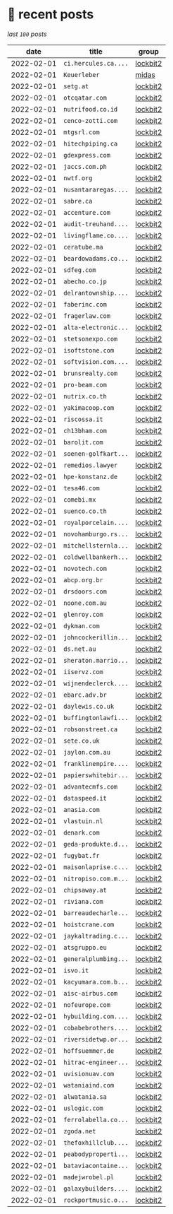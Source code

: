 # 📰 recent posts

_last `100` posts_

| date | title | group |
|---|---|---|
| 2022-02-01 | `ci.hercules.ca....` | [lockbit2](https://ransomwatch.telemetry.ltd/#/profiles?id=lockbit2) |
| 2022-02-01 | `Keuerleber` | [midas](https://ransomwatch.telemetry.ltd/#/profiles?id=midas) |
| 2022-02-01 | `setg.at` | [lockbit2](https://ransomwatch.telemetry.ltd/#/profiles?id=lockbit2) |
| 2022-02-01 | `otcqatar.com` | [lockbit2](https://ransomwatch.telemetry.ltd/#/profiles?id=lockbit2) |
| 2022-02-01 | `nutrifood.co.id` | [lockbit2](https://ransomwatch.telemetry.ltd/#/profiles?id=lockbit2) |
| 2022-02-01 | `cenco-zotti.com` | [lockbit2](https://ransomwatch.telemetry.ltd/#/profiles?id=lockbit2) |
| 2022-02-01 | `mtgsrl.com` | [lockbit2](https://ransomwatch.telemetry.ltd/#/profiles?id=lockbit2) |
| 2022-02-01 | `hitechpiping.ca` | [lockbit2](https://ransomwatch.telemetry.ltd/#/profiles?id=lockbit2) |
| 2022-02-01 | `gdexpress.com` | [lockbit2](https://ransomwatch.telemetry.ltd/#/profiles?id=lockbit2) |
| 2022-02-01 | `jaccs.com.ph` | [lockbit2](https://ransomwatch.telemetry.ltd/#/profiles?id=lockbit2) |
| 2022-02-01 | `nwtf.org` | [lockbit2](https://ransomwatch.telemetry.ltd/#/profiles?id=lockbit2) |
| 2022-02-01 | `nusantararegas....` | [lockbit2](https://ransomwatch.telemetry.ltd/#/profiles?id=lockbit2) |
| 2022-02-01 | `sabre.ca` | [lockbit2](https://ransomwatch.telemetry.ltd/#/profiles?id=lockbit2) |
| 2022-02-01 | `accenture.com` | [lockbit2](https://ransomwatch.telemetry.ltd/#/profiles?id=lockbit2) |
| 2022-02-01 | `audit-treuhand....` | [lockbit2](https://ransomwatch.telemetry.ltd/#/profiles?id=lockbit2) |
| 2022-02-01 | `livingflame.co....` | [lockbit2](https://ransomwatch.telemetry.ltd/#/profiles?id=lockbit2) |
| 2022-02-01 | `ceratube.ma` | [lockbit2](https://ransomwatch.telemetry.ltd/#/profiles?id=lockbit2) |
| 2022-02-01 | `beardowadams.co...` | [lockbit2](https://ransomwatch.telemetry.ltd/#/profiles?id=lockbit2) |
| 2022-02-01 | `sdfeg.com` | [lockbit2](https://ransomwatch.telemetry.ltd/#/profiles?id=lockbit2) |
| 2022-02-01 | `abecho.co.jp` | [lockbit2](https://ransomwatch.telemetry.ltd/#/profiles?id=lockbit2) |
| 2022-02-01 | `delrantownship....` | [lockbit2](https://ransomwatch.telemetry.ltd/#/profiles?id=lockbit2) |
| 2022-02-01 | `faberinc.com` | [lockbit2](https://ransomwatch.telemetry.ltd/#/profiles?id=lockbit2) |
| 2022-02-01 | `fragerlaw.com` | [lockbit2](https://ransomwatch.telemetry.ltd/#/profiles?id=lockbit2) |
| 2022-02-01 | `alta-electronic...` | [lockbit2](https://ransomwatch.telemetry.ltd/#/profiles?id=lockbit2) |
| 2022-02-01 | `stetsonexpo.com` | [lockbit2](https://ransomwatch.telemetry.ltd/#/profiles?id=lockbit2) |
| 2022-02-01 | `isoftstone.com` | [lockbit2](https://ransomwatch.telemetry.ltd/#/profiles?id=lockbit2) |
| 2022-02-01 | `softvision.com....` | [lockbit2](https://ransomwatch.telemetry.ltd/#/profiles?id=lockbit2) |
| 2022-02-01 | `brunsrealty.com` | [lockbit2](https://ransomwatch.telemetry.ltd/#/profiles?id=lockbit2) |
| 2022-02-01 | `pro-beam.com` | [lockbit2](https://ransomwatch.telemetry.ltd/#/profiles?id=lockbit2) |
| 2022-02-01 | `nutrix.co.th` | [lockbit2](https://ransomwatch.telemetry.ltd/#/profiles?id=lockbit2) |
| 2022-02-01 | `yakimacoop.com` | [lockbit2](https://ransomwatch.telemetry.ltd/#/profiles?id=lockbit2) |
| 2022-02-01 | `riscossa.it` | [lockbit2](https://ransomwatch.telemetry.ltd/#/profiles?id=lockbit2) |
| 2022-02-01 | `ch13bham.com` | [lockbit2](https://ransomwatch.telemetry.ltd/#/profiles?id=lockbit2) |
| 2022-02-01 | `barolit.com` | [lockbit2](https://ransomwatch.telemetry.ltd/#/profiles?id=lockbit2) |
| 2022-02-01 | `soenen-golfkart...` | [lockbit2](https://ransomwatch.telemetry.ltd/#/profiles?id=lockbit2) |
| 2022-02-01 | `remedios.lawyer` | [lockbit2](https://ransomwatch.telemetry.ltd/#/profiles?id=lockbit2) |
| 2022-02-01 | `hpe-konstanz.de` | [lockbit2](https://ransomwatch.telemetry.ltd/#/profiles?id=lockbit2) |
| 2022-02-01 | `tesa46.com` | [lockbit2](https://ransomwatch.telemetry.ltd/#/profiles?id=lockbit2) |
| 2022-02-01 | `comebi.mx` | [lockbit2](https://ransomwatch.telemetry.ltd/#/profiles?id=lockbit2) |
| 2022-02-01 | `suenco.co.th` | [lockbit2](https://ransomwatch.telemetry.ltd/#/profiles?id=lockbit2) |
| 2022-02-01 | `royalporcelain....` | [lockbit2](https://ransomwatch.telemetry.ltd/#/profiles?id=lockbit2) |
| 2022-02-01 | `novohamburgo.rs...` | [lockbit2](https://ransomwatch.telemetry.ltd/#/profiles?id=lockbit2) |
| 2022-02-01 | `mitchellsternla...` | [lockbit2](https://ransomwatch.telemetry.ltd/#/profiles?id=lockbit2) |
| 2022-02-01 | `coldwellbankerh...` | [lockbit2](https://ransomwatch.telemetry.ltd/#/profiles?id=lockbit2) |
| 2022-02-01 | `novotech.com` | [lockbit2](https://ransomwatch.telemetry.ltd/#/profiles?id=lockbit2) |
| 2022-02-01 | `abcp.org.br` | [lockbit2](https://ransomwatch.telemetry.ltd/#/profiles?id=lockbit2) |
| 2022-02-01 | `drsdoors.com` | [lockbit2](https://ransomwatch.telemetry.ltd/#/profiles?id=lockbit2) |
| 2022-02-01 | `noone.com.au` | [lockbit2](https://ransomwatch.telemetry.ltd/#/profiles?id=lockbit2) |
| 2022-02-01 | `glenroy.com` | [lockbit2](https://ransomwatch.telemetry.ltd/#/profiles?id=lockbit2) |
| 2022-02-01 | `dykman.com` | [lockbit2](https://ransomwatch.telemetry.ltd/#/profiles?id=lockbit2) |
| 2022-02-01 | `johncockerillin...` | [lockbit2](https://ransomwatch.telemetry.ltd/#/profiles?id=lockbit2) |
| 2022-02-01 | `ds.net.au` | [lockbit2](https://ransomwatch.telemetry.ltd/#/profiles?id=lockbit2) |
| 2022-02-01 | `sheraton.marrio...` | [lockbit2](https://ransomwatch.telemetry.ltd/#/profiles?id=lockbit2) |
| 2022-02-01 | `iiservz.com` | [lockbit2](https://ransomwatch.telemetry.ltd/#/profiles?id=lockbit2) |
| 2022-02-01 | `wijnendeclerck....` | [lockbit2](https://ransomwatch.telemetry.ltd/#/profiles?id=lockbit2) |
| 2022-02-01 | `ebarc.adv.br` | [lockbit2](https://ransomwatch.telemetry.ltd/#/profiles?id=lockbit2) |
| 2022-02-01 | `daylewis.co.uk` | [lockbit2](https://ransomwatch.telemetry.ltd/#/profiles?id=lockbit2) |
| 2022-02-01 | `buffingtonlawfi...` | [lockbit2](https://ransomwatch.telemetry.ltd/#/profiles?id=lockbit2) |
| 2022-02-01 | `robsonstreet.ca` | [lockbit2](https://ransomwatch.telemetry.ltd/#/profiles?id=lockbit2) |
| 2022-02-01 | `sete.co.uk` | [lockbit2](https://ransomwatch.telemetry.ltd/#/profiles?id=lockbit2) |
| 2022-02-01 | `jaylon.com.au` | [lockbit2](https://ransomwatch.telemetry.ltd/#/profiles?id=lockbit2) |
| 2022-02-01 | `franklinempire....` | [lockbit2](https://ransomwatch.telemetry.ltd/#/profiles?id=lockbit2) |
| 2022-02-01 | `papierswhitebir...` | [lockbit2](https://ransomwatch.telemetry.ltd/#/profiles?id=lockbit2) |
| 2022-02-01 | `advantecmfs.com` | [lockbit2](https://ransomwatch.telemetry.ltd/#/profiles?id=lockbit2) |
| 2022-02-01 | `dataspeed.it` | [lockbit2](https://ransomwatch.telemetry.ltd/#/profiles?id=lockbit2) |
| 2022-02-01 | `anasia.com` | [lockbit2](https://ransomwatch.telemetry.ltd/#/profiles?id=lockbit2) |
| 2022-02-01 | `vlastuin.nl` | [lockbit2](https://ransomwatch.telemetry.ltd/#/profiles?id=lockbit2) |
| 2022-02-01 | `denark.com` | [lockbit2](https://ransomwatch.telemetry.ltd/#/profiles?id=lockbit2) |
| 2022-02-01 | `geda-produkte.d...` | [lockbit2](https://ransomwatch.telemetry.ltd/#/profiles?id=lockbit2) |
| 2022-02-01 | `fugybat.fr` | [lockbit2](https://ransomwatch.telemetry.ltd/#/profiles?id=lockbit2) |
| 2022-02-01 | `maisonlaprise.c...` | [lockbit2](https://ransomwatch.telemetry.ltd/#/profiles?id=lockbit2) |
| 2022-02-01 | `nitropiso.com.m...` | [lockbit2](https://ransomwatch.telemetry.ltd/#/profiles?id=lockbit2) |
| 2022-02-01 | `chipsaway.at` | [lockbit2](https://ransomwatch.telemetry.ltd/#/profiles?id=lockbit2) |
| 2022-02-01 | `riviana.com` | [lockbit2](https://ransomwatch.telemetry.ltd/#/profiles?id=lockbit2) |
| 2022-02-01 | `barreaudecharle...` | [lockbit2](https://ransomwatch.telemetry.ltd/#/profiles?id=lockbit2) |
| 2022-02-01 | `hoistcrane.com` | [lockbit2](https://ransomwatch.telemetry.ltd/#/profiles?id=lockbit2) |
| 2022-02-01 | `jaykaltrading.c...` | [lockbit2](https://ransomwatch.telemetry.ltd/#/profiles?id=lockbit2) |
| 2022-02-01 | `atsgruppo.eu` | [lockbit2](https://ransomwatch.telemetry.ltd/#/profiles?id=lockbit2) |
| 2022-02-01 | `generalplumbing...` | [lockbit2](https://ransomwatch.telemetry.ltd/#/profiles?id=lockbit2) |
| 2022-02-01 | `isvo.it` | [lockbit2](https://ransomwatch.telemetry.ltd/#/profiles?id=lockbit2) |
| 2022-02-01 | `kacyumara.com.b...` | [lockbit2](https://ransomwatch.telemetry.ltd/#/profiles?id=lockbit2) |
| 2022-02-01 | `aisc-airbus.com` | [lockbit2](https://ransomwatch.telemetry.ltd/#/profiles?id=lockbit2) |
| 2022-02-01 | `nofeurope.com` | [lockbit2](https://ransomwatch.telemetry.ltd/#/profiles?id=lockbit2) |
| 2022-02-01 | `hybuilding.com....` | [lockbit2](https://ransomwatch.telemetry.ltd/#/profiles?id=lockbit2) |
| 2022-02-01 | `cobabebrothers....` | [lockbit2](https://ransomwatch.telemetry.ltd/#/profiles?id=lockbit2) |
| 2022-02-01 | `riversidetwp.or...` | [lockbit2](https://ransomwatch.telemetry.ltd/#/profiles?id=lockbit2) |
| 2022-02-01 | `hoffsuemmer.de` | [lockbit2](https://ransomwatch.telemetry.ltd/#/profiles?id=lockbit2) |
| 2022-02-01 | `hitrac-engineer...` | [lockbit2](https://ransomwatch.telemetry.ltd/#/profiles?id=lockbit2) |
| 2022-02-01 | `uvisionuav.com` | [lockbit2](https://ransomwatch.telemetry.ltd/#/profiles?id=lockbit2) |
| 2022-02-01 | `wataniaind.com` | [lockbit2](https://ransomwatch.telemetry.ltd/#/profiles?id=lockbit2) |
| 2022-02-01 | `alwatania.sa` | [lockbit2](https://ransomwatch.telemetry.ltd/#/profiles?id=lockbit2) |
| 2022-02-01 | `uslogic.com` | [lockbit2](https://ransomwatch.telemetry.ltd/#/profiles?id=lockbit2) |
| 2022-02-01 | `ferrolabella.co...` | [lockbit2](https://ransomwatch.telemetry.ltd/#/profiles?id=lockbit2) |
| 2022-02-01 | `zgoda.net` | [lockbit2](https://ransomwatch.telemetry.ltd/#/profiles?id=lockbit2) |
| 2022-02-01 | `thefoxhillclub....` | [lockbit2](https://ransomwatch.telemetry.ltd/#/profiles?id=lockbit2) |
| 2022-02-01 | `peabodyproperti...` | [lockbit2](https://ransomwatch.telemetry.ltd/#/profiles?id=lockbit2) |
| 2022-02-01 | `bataviacontaine...` | [lockbit2](https://ransomwatch.telemetry.ltd/#/profiles?id=lockbit2) |
| 2022-02-01 | `madejwrobel.pl` | [lockbit2](https://ransomwatch.telemetry.ltd/#/profiles?id=lockbit2) |
| 2022-02-01 | `galaxybuilders....` | [lockbit2](https://ransomwatch.telemetry.ltd/#/profiles?id=lockbit2) |
| 2022-02-01 | `rockportmusic.o...` | [lockbit2](https://ransomwatch.telemetry.ltd/#/profiles?id=lockbit2) |
